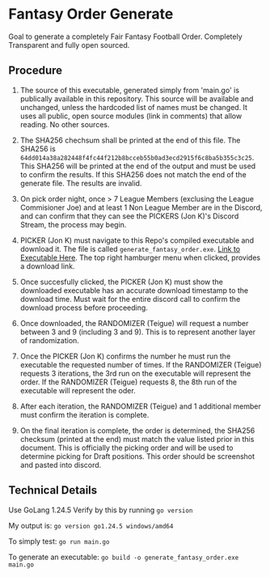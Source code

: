 # Fantasy Order Generate

Goal to generate a completely Fair Fantasy Football Order. Completely Transparent and fully open sourced. 



## Procedure

1. The source of this executable, generated simply from 'main.go' is publically available in this repository. This source will be available and unchanged, unless the hardcoded list of names must be changed. It uses all public, open source modules (link in comments) that allow reading. No other sources. 

1. The SHA256 chechsum shall be printed at the end of this file. The SHA256 is `64dd014a38a282448f4fc44f212b8bcceb55b0ad3ecd2915f6c8ba5b355c3c25`. This SHA256 will be printed at the end of the output and must be used to confirm the results. If this SHA256 does not match the end of the generate file. The results are invalid.

1. On pick order night, once > 7 League Members (exclusing the League Commisioner Joe) and at least 1 Non League Member are in the Discord, and can confirm that they can see the PICKERS (Jon K)'s Discord Stream, the process may begin.

1. PICKER (Jon K) must navigate to this Repo's compiled executable and download it. The file is called `generate_fantasy_order.exe`.  [Link to Executable Here](https://github.com/joecaraccio/FantasyFootballOrderGenerator/blob/main/generate_fantasy_order.exe). The top right hamburger menu when clicked, provides a download link.

1. Once succesfully clicked, the PICKER (Jon K) must show the downloaded executable has an accurate download timestamp to the download time. Must wait for the entire discord call to confirm the download process before proceeding.

1. Once downloaded, the RANDOMIZER (Teigue) will request a number between 3 and 9 (including 3 and 9). This is to represent another layer of randomization.

1. Once the PICKER (Jon K) confirms the number he must run the executable the requested number of times. If the RANDOMIZER (Teigue) requests 3 iterations, the 3rd run on the executable will represent the order. If the RANDOMIZER (Teigue) requests 8, the 8th run of the executable will represent the oder.

1. After each iteration, the RANDOMIZER (Teigue) and 1 additional member must confirm the iteration is complete.

1. On the final iteration is complete, the order is determined, the SHA256 checksum (printed at the end) must match the value listed prior in this document. This is officially the picking order and will be used to determine picking for Draft positions. This order should be screenshot and pasted into discord.




## Technical Details 

Use GoLang 1.24.5
Verify by this by running `go version`

My output is: `go version go1.24.5 windows/amd64`

To simply test: `go run main.go`

To generate an executable: `go build -o generate_fantasy_order.exe main.go`
